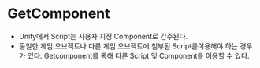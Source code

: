GetComponent
============
- Unity에서 Script는 사용자 지정 Component로 간주된다.
- 동일한 게임 오브젝트나 다른 게임 오브젝트에 첨부된 Script를이용해야 하는 경우가 있다. Getcomponent를 통해 다른 Script 및 Component를 이용할 수 있다.